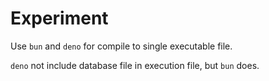# Experiment

Use `bun` and `deno` for compile to single 
executable file.

`deno` not include database file in execution 
file, but `bun` does.